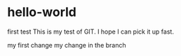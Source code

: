 # hello-world
first test
This is my test of GIT. I hope I can pick it up fast.

my first change
my change in the branch
